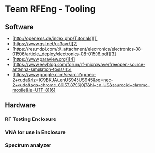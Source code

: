 # Team RFEng - Tooling

##  Software

* [http://openems.de/index.php/Tutorials][1]
* [https://www.qsl.net/ua3avr/][2]
* [https://res.mdpi.com/d\_attachment/electronics/electronics-08-01506/article\_deploy/electronics-08-01506.pdf][3]
* [https://www.paraview.org/][4]
* [https://www.eevblog.com/forum/rf-microwave/freeopen-source-antenna-simulation-tools/][5]
* [https://www.google.com/search?q=nec-2+cuda&rlz=1C9BKJA\_enUS945US945&oq=nec-2+cuda&aqs=chrome..69i57.3796j0j7&hl=en-US&sourceid=chrome-mobile&ie=UTF-8][6]

## Hardware

### RF Testing Enclosure 

### VNA for use in Enclosure 

### Spectrum analyzer 

[1]:	http://openems.de/index.php/Tutorials
[2]:	https://www.qsl.net/ua3avr/
[3]:	https://res.mdpi.com/d_attachment/electronics/electronics-08-01506/article_deploy/electronics-08-01506.pdf "Overview of FLO RF modeling"
[4]:	https://www.paraview.org/
[5]:	https://www.eevblog.com/forum/rf-microwave/freeopen-source-antenna-simulation-tools/
[6]:	https://www.google.com/search?q=nec-2+cuda&rlz=1C9BKJA_enUS945US945&oq=nec-2+cuda&aqs=chrome..69i57.3796j0j7&hl=en-US&sourceid=chrome-mobile&ie=UTF-8
